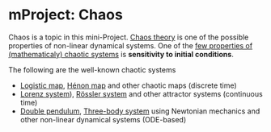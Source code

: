 # mProject: Chaos

Chaos is a topic in this mini-Project.
[Chaos theory](https://en.wikipedia.org/wiki/Chaos_theory) is one of the possible properties of non-linear dynamical systems.
One of the [few properties of (mathematicaly) chaotic systems](https://mathworld.wolfram.com/Chaos.html) is **sensitivity to initial conditions**.

The following are the well-known chaotic systems
 - [Logistic map](https://en.wikipedia.org/wiki/Logistic_map), [Hénon map](https://mathworld.wolfram.com/Chaos.html) and other chaotic maps (discrete time)
 - [Lorenz system](https://en.wikipedia.org/wiki/Lorenz_system)), [Rössler system](https://en.wikipedia.org/wiki/Rössler_attractor) and other attractor systems (continuous time)
 - [Double pendulum](https://en.wikipedia.org/wiki/Double_pendulum), [Three-body system](https://en.wikipedia.org/wiki/Three-body_problem) using Newtonian mechanics and other non-linear dynamical systems (ODE-based)
